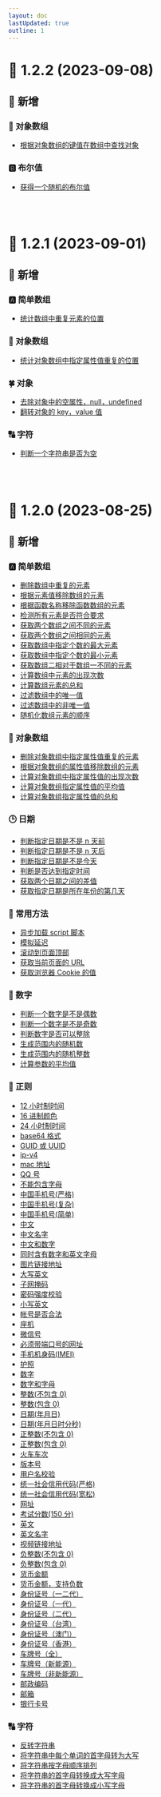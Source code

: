 ```yaml
---
layout: doc
lastUpdated: true
outline: 1
---
```


# 🌈 1.2.2 (2023-09-08)

## 🚀 新增

### 🥝 对象数组

- [根据对象数组的键值在数组中查找对象](/guide/array_object/根据对象数组的键值在数组中查找对象.md)

### 🅱️ 布尔值

- [获得一个随机的布尔值](/guide/boolean/获得一个随机的布尔值.md)

<br/>
<br/>

# 🌈 1.2.1 (2023-09-01)

## 🚀 新增

### 🅰️ 简单数组

- [统计数组中重复元素的位置](/guide/array/统计数组中重复元素的位置.md)

### 🥝 对象数组

- [统计对象数组中指定属性值重复的位置](/guide/array_object/统计对象数组中指定属性值重复的位置.md)

### 🍀 对象

- [去除对象中的空属性，null，undefined](/guide/object/去除对象中的空属性，null，undefined.md)
- [翻转对象的 key，value 值](/guide/object/翻转对象的key，value值.md)

### 🔠 字符

- [判断一个字符串是否为空](/guide/string/判断一个字符串是否为空.md)

<br/>
<br/>

# 🌈 1.2.0 (2023-08-25)

## 🚀 新增

### 🅰️ 简单数组

- [删除数组中重复的元素](/guide/array/删除数组中重复的元素.md)
- [根据元素值移除数组的元素](/guide/array/根据元素值移除数组的元素.md)
- [根据函数名称移除函数数组的元素](/guide/array/根据函数名称移除函数数组的元素.md)
- [检测所有元素是否符合要求](/guide/array/检测所有元素是否符合要求.md)
- [获取两个数组之间不同的元素](/guide/array/获取两个数组之间不同的元素.md)
- [获取两个数组之间相同的元素](/guide/array/获取两个数组之间相同的元素.md)
- [获取数组中指定个数的最大元素](/guide/array/获取数组中指定个数的最大元素.md)
- [获取数组中指定个数的最小元素](/guide/array/获取数组中指定个数的最小元素.md)
- [获取数组二相对于数组一不同的元素](/guide/array/获取数组二相对于数组一不同的元素.md)
- [计算数组中元素的出现次数](/guide/array/计算数组中元素的出现次数.md)
- [计算数组元素的总和](/guide/array/计算数组元素的总和.md)
- [过滤数组中的唯一值](/guide/array/过滤数组中的唯一值.md)
- [过滤数组中的非唯一值](/guide/array/过滤数组中的非唯一值.md)
- [随机化数组元素的顺序](/guide/array/随机化数组元素的顺序.md)

### 🥝 对象数组

- [删除对象数组中指定属性值重复的元素](/guide/array_object/删除对象数组中指定属性值重复的元素.md)
- [根据对象数组的属性值移除数组的元素](/guide/array_object/根据对象数组的属性值移除数组的元素.md)
- [计算对象数组中指定属性值的出现次数](/guide/array_object/计算对象数组中指定属性值的出现次数.md)
- [计算对象数组指定属性值的平均值](/guide/array_object/计算对象数组指定属性值的平均值.md)
- [计算对象数组指定属性值的总和](/guide/array_object/计算对象数组指定属性值的总和.md)

### 🕒 日期

- [判断指定日期是不是 n 天前](/guide/date/判断指定日期是不是n天前.md)
- [判断指定日期是不是 n 天后](/guide/date/判断指定日期是不是n天后.md)
- [判断指定日期是不是今天](/guide/date/判断指定日期是不是今天.md)
- [判断是否达到指定时间](/guide/date/判断是否达到指定时间.md)
- [获取两个日期之间的差值](/guide/date/获取两个日期之间的差值.md)
- [获取指定日期是所在年份的第几天](/guide/date/获取指定日期是所在年份的第几天.md)

### 🚩 常用方法

- [异步加载 script 脚本](/guide/methods/异步加载script脚本.md)
- [模拟延迟](/guide/methods/模拟延迟.md)
- [滚动到页面顶部](/guide/methods/滚动到页面顶部.md)
- [获取当前页面的 URL](/guide/methods/获取当前页面的URL.md)
- [获取浏览器 Cookie 的值](/guide/methods/获取浏览器Cookie的值.md)

### 🔢 数字

- [判断一个数字是不是偶数](/guide/number/判断一个数字是不是偶数.md)
- [判断一个数字是不是奇数](/guide/number/判断一个数字是不是奇数.md)
- [判断数字是否可以整除](/guide/number/判断数字是否可以整除.md)
- [生成范围内的随机数](/guide/number/生成范围内的随机数.md)
- [生成范围内的随机整数](/guide/number/生成范围内的随机整数.md)
- [计算参数的平均值](/guide/number/计算参数的平均值.md)

### 🎯 正则

- [12 小时制时间](/guide/reg/12小时制时间.md)
- [16 进制颜色](/guide/reg/16进制颜色.md)
- [24 小时制时间](/guide/reg/24小时制时间.md)
- [base64 格式](/guide/reg/base64格式.md)
- [GUID 或 UUID](/guide/reg/GUID或UUID.md)
- [ip-v4](/guide/reg/ip-v4.md)
- [mac 地址](/guide/reg/mac地址.md)
- [QQ 号](/guide/reg/QQ号.md)
- [不能包含字母](/guide/reg/不能包含字母.md)
- [中国手机号(严格)](</guide/reg/中国手机号(严格).md>)
- [中国手机号(复杂)](</guide/reg/中国手机号(复杂).md>)
- [中国手机号(简单)](</guide/reg/中国手机号(简单).md>)
- [中文](/guide/reg/中文.md)
- [中文名字](/guide/reg/中文名字.md)
- [中文和数字](/guide/reg/中文和数字.md)
- [同时含有数字和英文字母](/guide/reg/同时含有数字和英文字母.md)
- [图片链接地址](/guide/reg/图片链接地址.md)
- [大写英文](/guide/reg/大写英文.md)
- [子网掩码](/guide/reg/子网掩码.md)
- [密码强度校验](/guide/reg/密码强度校验.md)
- [小写英文](/guide/reg/小写英文.md)
- [帐号是否合法](/guide/reg/帐号是否合法.md)
- [座机](/guide/reg/座机.md)
- [微信号](/guide/reg/微信号.md)
- [必须带端口号的网址](/guide/reg/必须带端口号的网址.md)
- [手机机身码(IMEI)](</guide/reg/手机机身码(IMEI).md>)
- [护照](/guide/reg/护照.md)
- [数字](/guide/reg/数字.md)
- [数字和字母](/guide/reg/数字和字母.md)
- [整数(不包含 0)](</guide/reg/整数(不包含0).md>)
- [整数(包含 0)](</guide/reg/整数(包含0).md>)
- [日期(年月日)](</guide/reg/日期(年月日).md>)
- [日期(年月日时分秒)](</guide/reg/日期(年月日时分秒).md>)
- [正整数(不包含 0)](</guide/reg/正整数(不包含0).md>)
- [正整数(包含 0)](</guide/reg/正整数(包含0).md>)
- [火车车次](/guide/reg/火车车次.md)
- [版本号](/guide/reg/版本号.md)
- [用户名校验](/guide/reg/用户名校验.md)
- [统一社会信用代码(严格)](</guide/reg/统一社会信用代码(严格).md>)
- [统一社会信用代码(宽松)](</guide/reg/统一社会信用代码(宽松).md>)
- [网址](/guide/reg/网址.md)
- [考试分数(150 分)](</guide/reg/考试分数(150分).md>)
- [英文](/guide/reg/英文.md)
- [英文名字](/guide/reg/英文名字.md)
- [视频链接地址](/guide/reg/视频链接地址.md)
- [负整数(不包含 0)](</guide/reg/负整数(不包含0).md>)
- [负整数(包含 0)](</guide/reg/负整数(包含0).md>)
- [货币金额](/guide/reg/货币金额.md)
- [货币金额，支持负数](/guide/reg/货币金额，支持负数.md)
- [身份证号（一二代）](/guide/reg/身份证号（一二代）.md)
- [身份证号（一代）](/guide/reg/身份证号（一代）.md)
- [身份证号（二代）](/guide/reg/身份证号（二代）.md)
- [身份证号（台湾）](/guide/reg/身份证号（台湾）.md)
- [身份证号（澳门）](/guide/reg/身份证号（澳门）.md)
- [身份证号（香港）](/guide/reg/身份证号（香港）.md)
- [车牌号（全）](/guide/reg/车牌号（全）.md)
- [车牌号（新能源）](/guide/reg/车牌号（新能源）.md)
- [车牌号（非新能源）](/guide/reg/车牌号（非新能源）.md)
- [邮政编码](/guide/reg/邮政编码.md)
- [邮箱](/guide/reg/邮箱.md)
- [银行卡号](/guide/reg/银行卡号.md)

### 🔠 字符

- [反转字符串](/guide/string/反转字符串.md)
- [将字符串中每个单词的首字母转为大写](/guide/string/将字符串中每个单词的首字母转为大写.md)
- [将字符串按字母顺序排列](/guide/string/将字符串按字母顺序排列.md)
- [将字符串的首字母转换成大写字母](/guide/string/将字符串的首字母转换成大写字母.md)
- [将字符串的首字母转换成小写字母](/guide/string/将字符串的首字母转换成小写字母.md)

